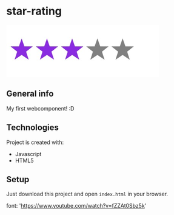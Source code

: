 # star-rating

![My star-rating](./star-rating-example.jpeg)

## General info
My first webcomponent! :D

## Technologies
Project is created with:
* Javascript
* HTML5

## Setup
Just download this project and open `index.html` in your browser.

font: 'https://www.youtube.com/watch?v=fZZAt0Sbz5k'
